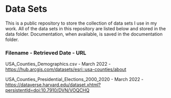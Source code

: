 # Data Sets

This is a public repository to store the collection of data sets I use in my work.
All of the data sets in this repository are listed below and stored in the data folder. Documentation, when available, is saved in the documentation folder.

### Filename - Retrieved Date - URL

USA_Counties_Demographics.csv - March 2022 - https://hub.arcgis.com/datasets/esri::usa-counties/about

USA_Counties_Presidential_Elections_2000_2020 - March 2022 - https://dataverse.harvard.edu/dataset.xhtml?persistentId=doi:10.7910/DVN/VOQCHQ